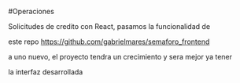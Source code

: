 #Operaciones

Solicitudes de credito con React, pasamos la funcionalidad de

este repo https://github.com/gabrielmares/semaforo_frontend 

a uno nuevo, el proyecto tendra un crecimiento y sera mejor ya tener 

la interfaz desarrollada

